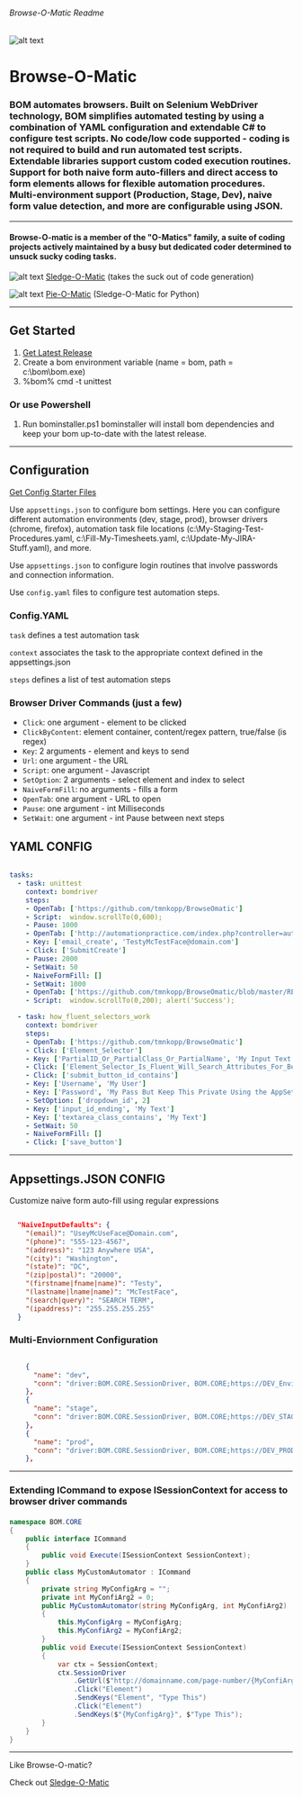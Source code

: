  
###### Browse-O-Matic Readme 
![alt text](https://the80port.com/cdn/logos/som75-4.png "bom") 
# Browse-O-Matic 
### BOM automates browsers. Built on Selenium WebDriver technology, BOM simplifies automated testing by using a combination of YAML configuration and extendable C# to configure test scripts. No code/low code supported - coding is not required to build and run automated test scripts. Extendable libraries support custom coded execution routines. Support for both naive form auto-fillers and direct access to form elements allows for flexible automation procedures. Multi-environment support (Production, Stage, Dev), naive form value detection, and more are configurable using JSON.  

***

#### Browse-O-matic is a member of the "O-Matics" family, a suite of coding projects actively maintained by a busy but dedicated coder determined to unsuck sucky coding tasks.  

![alt text](https://the80port.com/cdn/logos/som.png "som") [Sledge-O-Matic](https://github.com/tmnkopp/sledgeomatic) (takes the suck out of code generation) 

![alt text](https://the80port.com/cdn/logos/som4.png "som") [Pie-O-Matic](https://github.com/tmnkopp/PieOMatic) (Sledge-O-Matic for Python) 

***
## Get Started

1. [Get Latest Release](https://github.com/tmnkopp/BrowseOmatic/releases)
2. Create a bom environment variable (name = bom, path = c:\bom\bom.exe)
3. %bom% cmd -t unittest

### Or use Powershell

1. Run bominstaller.ps1
bominstaller will install bom dependencies and keep your bom up-to-date with the latest release.


***
## Configuration

[Get Config Starter Files](https://github.com/tmnkopp/BrowseOmatic/releases)

Use `appsettings.json` to configure bom settings. Here you can configure different automation environments (dev, stage, prod), browser drivers (chrome, firefox), automation task file locations (c:\My-Staging-Test-Procedures.yaml, c:\Fill-My-Timesheets.yaml, c:\Update-My-JIRA-Stuff.yaml), and more. 

Use `appsettings.json` to configure login routines that involve passwords and connection information.  

Use `config.yaml` files to configure test automation steps.

### Config.YAML 


`task` defines a test automation task 

`context` associates the task to the appropriate context defined in the appsettings.json 

`steps` defines a list of test automation steps
 
 
### Browser Driver Commands (just a few)

- `Click`: one argument - element to be clicked
- `ClickByContent`: element container, content/regex pattern, true/false (is regex)
- `Key`: 2 arguments - element and keys to send
- `Url`: one argument - the URL
- `Script`: one argument - Javascript
- `SetOption`: 2 arguments - select element and index to select 
- `NaiveFormFill`: no arguments - fills a form
- `OpenTab`: one argument - URL to open
- `Pause`: one argument - int Milliseconds  
- `SetWait`: one argument - int Pause between next steps


## YAML CONFIG

``` yaml

tasks:
  - task: unittest
    context: bomdriver
    steps:
    - OpenTab: ['https://github.com/tmnkopp/BrowseOmatic'] 
    - Script:  window.scrollTo(0,600);    
    - Pause: 1000
    - OpenTab: ['http://automationpractice.com/index.php?controller=authentication&back=identity']  
    - Key: ['email_create', 'TestyMcTestFace@domain.com']  
    - Click: ['SubmitCreate'] 
    - Pause: 2000
    - SetWait: 50
    - NaiveFormFill: []  
    - SetWait: 1000   
    - OpenTab: ['https://github.com/tmnkopp/BrowseOmatic/blob/master/README.md']
    - Script:  window.scrollTo(0,200); alert('Success'); 

```


``` yaml
  - task: how_fluent_selectors_work
    context: bomdriver
    steps:
    - OpenTab: ['https://github.com/tmnkopp/BrowseOmatic']  
    - Click: ['Element_Selector']
    - Key: ['PartialID_Or_PartialClass_Or_PartialName', 'My Input Text']
    - Click: ['Element_Selector_Is_Fluent_Will_Search_Attributes_For_Best_Match']
    - Click: ['submit_button_id_contains']
    - Key: ['Username', 'My User']
    - Key: ['Password', 'My Pass But Keep This Private Using the AppSettings.Config']    
    - SetOption: ['dropdown_id', 2]
    - Key: ['input_id_ending', 'My Text']
    - Key: ['textarea_class_contains', 'My Text']
    - SetWait: 50    
    - NaiveFormFill: []      
    - Click: ['save_button']
```
***


## Appsettings.JSON CONFIG

Customize naive form auto-fill using regular expressions

``` json

  "NaiveInputDefaults": {
    "(email)": "UseyMcUseFace@Domain.com",
    "(phone)": "555-123-4567",
    "(address)": "123 Anywhere USA",
    "(city)": "Washington",
    "(state)": "DC",
    "(zip|postal)": "20000",
    "(firstname|fname|name)": "Testy",
    "(lastname|lname|name)": "McTestFace",
    "(search|query)": "SEARCH TERM",
    "(ipaddress)": "255.255.255.255"
  }

```
### Multi-Enviornment Configuration

``` json

    {
      "name": "dev",
      "conn": "driver:BOM.CORE.SessionDriver, BOM.CORE;https://DEV_Enviornment.com/;s:UserName,MyLogin;s:Password,MyLogin;c:LoginButton;"
    },
    {
      "name": "stage",
      "conn": "driver:BOM.CORE.SessionDriver, BOM.CORE;https://DEV_STAGE.com/;s:UserName,MyLogin;s:Password,MyLogin;c:LoginButton;"
    },
    {
      "name": "prod",
      "conn": "driver:BOM.CORE.SessionDriver, BOM.CORE;https://DEV_PRODUCTION.com/;s:UserName,MyLogin;s:Password,MyLogin;c:LoginButton;"
    },

```
***
###   Extending ICommand to expose ISessionContext for access to browser driver commands

#### 
#### 
``` csharp
namespace BOM.CORE
{
    public interface ICommand
    {
        public void Execute(ISessionContext SessionContext);
    }
    public class MyCustomAutomator : ICommand
    {
        private string MyConfigArg = "";
        private int MyConfiArg2 = 0;
        public MyCustomAutomator(string MyConfigArg, int MyConfiArg2)
        {
            this.MyConfigArg = MyConfigArg;
            this.MyConfiArg2 = MyConfiArg2;
        }
        public void Execute(ISessionContext SessionContext)
        {
            var ctx = SessionContext;
            ctx.SessionDriver
                .GetUrl($"http://domainname.com/page-number/{MyConfiArg2.ToString()}")
                .Click("Element")
                .SendKeys("Element", "Type This") 
                .Click("Element")
                .SendKeys($"{MyConfigArg}", $"Type This"); 
        }
    }
}
```


***

Like Browse-O-matic? 

Check out [Sledge-O-Matic](https://github.com/tmnkopp/sledgeomatic)


 
